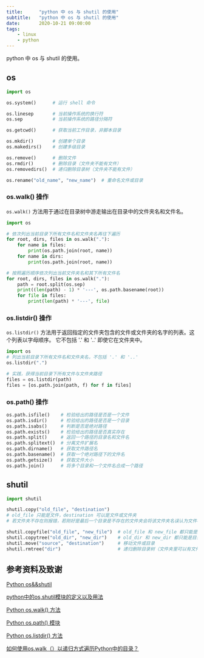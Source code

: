 ```yaml
---
title:      "python 中 os 与 shutil 的使用"
subtitle:   "python 中 os 与 shutil 的使用"
date:       2020-10-21 09:00:00
tags:
    - linux
    - python
---
```




python 中 os 与 shutil 的使用。



## os

```python
import os

os.system()      # 运行 shell 命令

os.linesep       # 当前操作系统的换行符
os.sep           # 当前操作系统的路径分隔符

os.getcwd()      # 获取当前工作目录，非脚本目录

os.mkdir()       # 创建单个目录
os.makedirs()    # 创建多级目录

os.remove()      # 删除文件
os.rmdir()       # 删除目录（文件夹不能有文件）
os.removedirs()  # 递归删除目录树（文件夹不能有文件）

os.rename("old_name", "new_name")  # 重命名文件或目录
```



### os.walk() 操作

`os.walk()` 方法用于通过在目录树中游走输出在目录中的文件夹名和文件名。

```python
import os

# 依次列出当前目录下所有文件名和文件夹名再往下遍历
for root, dirs, files in os.walk("."):
    for name in files:
        print(os.path.join(root, name))
    for name in dirs:
        print(os.path.join(root, name))

# 按照遍历顺序依次列出当前文件夹名和其下所有文件名
for root, dirs, files in os.walk("."):
    path = root.split(os.sep)
    print((len(path) - 1) * '---', os.path.basename(root))
    for file in files:
        print(len(path) * '---', file)
```



### os.listdir()  操作

`os.listdir()` 方法用于返回指定的文件夹包含的文件或文件夹的名字的列表。这个列表以字母顺序。 它不包括 '.' 和 '..' 即使它在文件夹中。

``` python
import os
# 列出当前目录下所有文件名和文件夹名，不包括 '.' 和 '..' 
os.listdir(".")

# 实践，获得当前目录下所有文件与文件夹路径
files = os.listdir(path)
files = [os.path.join(path, f) for f in files]
```



### os.path() 操作

```python
os.path.isfile()    # 检验给出的路径是否是一个文件
os.path.isdir()     # 检验给出的路径是否是一个目录
os.path.isabs()     # 判断是否是绝对路径
os.path.exists()    # 检验给出的路径是否真实存在
os.path.split()     # 返回一个路径的目录名和文件名
os.path.splitext()  # 分离文件扩展名
os.path.dirname()   # 获取文件路径名
os.path.basename()  # 获取一个绝对路径下的文件名
os.path.getsize()   # 获取文件大小
os.path.join()      # 将多个目录和一个文件名合成一个路径
```



## shutil

```python
import shutil

shutil.copy("old_file", "destination")
# old_file 只能是文件，destination 可以是文件或文件夹
# 若文件夹不存在则报错，若刚好是最后一个目录是不存在的文件夹会将该文件夹名误认为文件名

shutil.copyfile("old_file", "new_file")  # old_file 和 new_file 都只能是文件
shutil.copytree("old_dir", "new_dir")    # old_dir 和 new_dir 都只能是目录，且 new_dir 必须不存在
shutil.move("source", "destination")     # 移动文件或目录
shutil.rmtree("dir")                     # 递归删除目录树（文件夹里可以有文件）
```



## 参考资料及致谢

[Python os&&shutil](https://blog.csdn.net/u012164509/article/details/93995887)

[python中的os,shutil模块的定义以及用法](https://www.cnblogs.com/czaiz/p/7693915.html)

[Python os.walk() 方法](https://www.runoob.com/python/os-walk.html)

[Python os.path() 模块](https://www.runoob.com/python/python-os-path.html)

[Python os.listdir() 方法](https://www.runoob.com/python/os-listdir.html)

[如何使用os.walk（）以递归方式遍历Python中的目录？](https://cloud.tencent.com/developer/ask/49191)
